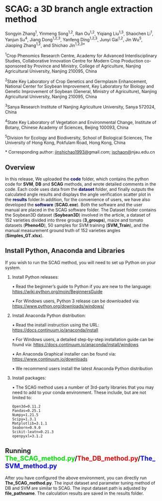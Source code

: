 # SCAG: a 3D branch angle extraction method

Songyin Zhang<sup>1</sup>, Yinmeng Song<sup>1,2</sup>, Ran Ou<sup>1,2</sup>, Yiqiang Liu<sup>1,3</sup>, Shaochen Li<sup>1</sup>, Yanjun Su<sup>4</sup>, Jiang Dong<sup>1,2,3</sup>, Yanfeng Ding<sup>1,2,3</sup>, Junyi Gai<sup>1,2</sup>, Jin Wu<sup>5</sup>, Jiaoping Zhang<sup>1,2</sup>, and Shichao Jin<sup>1,2,3*</sup>

<sup>1</sup>Crop Phenomics Research Centre, Academy for Advanced Interdisciplinary Studies, Collaborative Innovation Centre for Modern Crop Production co-sponsored by Province and Ministry, College of Agriculture, Nanjing Agricultural University, Nanjing 210095, China<br>

<sup>2</sup>State Key Laboratory of Crop Genetics and Germplasm Enhancement, National Center for Soybean Improvement, Key Laboratory for Biology and Genetic Improvement of Soybean (General, Ministry of Agriculture), Nanjing Agricultural University, Nanjing 210095, China<br>

<sup>3</sup>Sanya Research Institute of Nanjing Agriculture University, Sanya 572024, China<br>

<sup>4</sup>State Key Laboratory of Vegetation and Environmental Change, Institute of Botany, Chinese Academy of Sciences, Beijing 100093, China<br>

<sup>5</sup>Division for Ecology and Biodiversity, School of Biological Sciences, The University of Hong Kong, Pokfulam Road, Hong Kong, China<br>

\* Corresponding author: [jinshichao1993@](mailto:jinshichao1993@)gmail.com; [jschaon@](mailto:jschaon@)njau.edu.cn

## Overview

In this release, We uploaded the <font color="#000066">**code**</font> folder, which contains the python code for **SVM**, **DB** and **SCAG** methods, and wrote detailed comments in the code. Each code uses data from the <font color="#000066">**dataset**</font>  folder, and finally outputs the calculated angle results and displays the angle verification scatter plot in the <font color="#000066">**results**</font> folder.In addition, for the convenience of users, we have also developed the <font color="#000066">**software**</font> (**SCAG.exe**). Both the software and the user manual are placed in the SCAG software folder.  The Dataset folder contains the Soybean3D dataset (**Soybean3D**) involved in the article, a dataset of 152 varieties divided into three groups (**3_groups**), maize and tomato datasets (**Pheno4D**), 50 samples for SVM training (**SVM_Train**), and the manual measurement ground truth of 152 varieties angles (**Simples_GT.xlsx**).


## Install Python, Anaconda and Libraries
If you wish to run the SCAG method, you will need to set up Python on your system. 

1. Install Python releases:
   
   •	Read the beginner’s guide to Python if you are new to the language: 
   https://wiki.python.org/moin/BeginnersGuide
   
   •	For Windows users, Python 3 release can be downloaded via: 
   https://www.python.org/downloads/windows/
   
2. Install Anaconda Python distribution:
   
   •	Read the install instruction using the URL: https://docs.continuum.io/anaconda/install
   
   •	For Windows users, a detailed step-by-step installation guide can be found via: 
   https://docs.continuum.io/anaconda/install/windows 
   
   •	An Anaconda Graphical installer can be found via: 
   https://www.continuum.io/downloads

   •	We recommend users install the latest Anaconda Python distribution

3. Install packages:

   •  The SCAG method uses a number of 3rd-party libraries that you may need to add to your conda environment.
   These include, but are not limited to:
   
       Open3d=0.11.2
       Pandas=0.25.1
       Numpy=1.21.5
       Scipy=1.3.1
       Matplotlib=3.1.1
       Seaborn=0.9.0
       Scikit-leatn=0.21.3
       openpyxl=3.1.2
   
## Running <font color="#00dd00">The_SCAG_method.py</font>/<font color="#dd0000">The_DB_method.py</font>/<font color="#0000dd">The_SVM_method.py</font>

After you have configured the above environment, you can directly run **The_SCAG_method.py**. The input dataset and parameter tuning method of DB and SVM are similar to SCAG. The input dataset path is adjusted by **file_pathname**. The calculation results are saved in the results folder.


